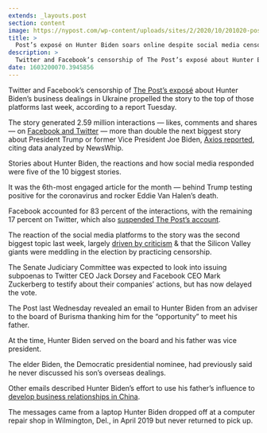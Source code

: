 ```yaml
--- 
extends: _layouts.post 
section: content 
image: https://nypost.com/wp-content/uploads/sites/2/2020/10/201020-post-social-media.jpg?quality=90&strip=all&w=1200 
title: > 
  Post’s exposé on Hunter Biden soars online despite social media censorship 
description: > 
  Twitter and Facebook’s censorship of The Post’s exposé about Hunter Biden’s business dealings in Ukraine propelled the story to the top of those platforms last week, according to a report Tuesday.Stories about Hunter Biden, the reactions and how social media responded were five of the 10 biggest stories.The Post last Wednesday revealed an email to Hunter Biden from an adviser to the board of Burisma thanking him for the “opportunity” to meet his father.At the time, Hunter Biden served on the board and his father was vice president.The messages came from a laptop Hunter Biden dropped off at a computer repair shop in Wilmington, Del., in April 2019 but never returned to pick up. 
date: 1603200070.3945856 
--- 
```

<div><p>Twitter and Facebook&#8217;s censorship of <a href="https://nypost.com/2020/10/14/email-reveals-how-hunter-biden-introduced-ukrainian-biz-man-to-dad/">The Post&#8217;s expos&#233;</a> about Hunter Biden&#8217;s business dealings in Ukraine propelled the story to the top of those platforms last week, according to a report Tuesday.</p>
<p>The story generated 2.59 million interactions &#8212; likes, comments and shares &#8212; on <a href="https://nypost.com/2020/10/14/facebook-twitter-block-the-post-from-posting/">Facebook and Twitter</a> &#8212; more than double the next biggest story about President Trump or former Vice President Joe Biden, <a href="https://www.axios.com/new-york-post-hunter-biden-facebook-twitter-censor-bf8d9f32-f8cb-444e-bc12-c3b5e8694e84.html" rel="noopener noreferrer" target="_blank">Axios reported</a>, citing data analyzed by NewsWhip.</p>
<p>Stories about Hunter Biden, the reactions and how social media responded were five of the 10 biggest stories.</p>
<p>It was the 6th-most engaged article for the month &#8212; behind Trump testing positive for the coronavirus and rocker Eddie Van Halen&#8217;s death.</p>
<p>Facebook accounted for 83 percent of the interactions, with the remaining 17 percent on Twitter, which also <a href="https://nypost.com/2020/10/16/twitter-still-holding-the-posts-account-hostage-over-hunter-biden-links/">suspended The Post&#8217;s account</a>.</p>
<p>The reaction of the social media platforms to the story was the second biggest topic last week, largely <a href="https://nypost.com/2020/10/17/twitter-censoring-posts-biden-expose-is-election-interference-gop/">driven by criticism</a> &amp; that the Silicon Valley giants were meddling in the election by practicing censorship.</p>
<p>The Senate Judiciary Committee was expected to look into issuing subpoenas to Twitter CEO Jack Dorsey and Facebook CEO Mark Zuckerberg to testify about their companies&#8217; actions, but has now delayed the vote.</p>
<p>The Post last Wednesday revealed an email to Hunter Biden from an adviser to the board of Burisma thanking him for the &#8220;opportunity&#8221; to meet his father.</p>
<p>At the time, Hunter Biden served on the board and his father was vice president.</p>
<p>The elder Biden, the Democratic presidential nominee, had previously said he never discussed his son&#8217;s overseas dealings.</p>
<p>Other emails described Hunter Biden&#8217;s effort to use his father&#8217;s influence to <a href="https://nypost.com/2020/10/15/emails-reveal-how-hunter-biden-tried-to-cash-in-big-with-chinese-firm/">develop business relationships in China</a>.</p>
<p>The messages came from a laptop Hunter Biden dropped off at a computer repair shop in Wilmington, Del., in April 2019 but never returned to pick up.</p>
			</div>